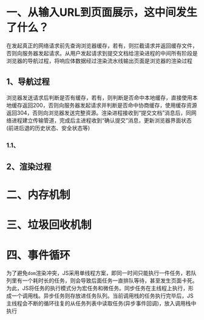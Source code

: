 # 一、从输入URL到页面展示，这中间发生了什么？
在发起真正的⽹络请求前先查询浏览器缓存，若有，则拦截请求并返回缓存文件，否则向服务器发起请求。从用户发起请求到提交文档给渲染进程的中间所有阶段是浏览器的导航过程，将响应体数据经过渲染流水线输出页面是浏览器的渲染过程
## 1、导航过程
浏览器发送请求后判断是否有缓存，若有，则判断是否命中本地缓存，直接使用本地缓存返回200，否则向服务器发起请求并判断是否命中协商缓存，使用缓存资源返回304，否则向浏览器发送完整资源。渲染进程接收到“提交文档”消息后，同网络进程建立传输管道，完成后主进程收到“确认提交”消息，更新浏览器界面状态(前进后退的历史状态、安全状态等)

### 1.1、

## 2、渲染过程
# 二、内存机制

# 三、垃圾回收机制

# 四、事件循环
为了避免`dom`渲染冲突，JS采用单线程方案，即同一时间只能执行一件任务，若队列里有一个耗时长的任务，则会导致后面任务一直排队等待，甚至发生页面卡死。为此，JS将任务的执行模式分为宏任务和微任务。同步任务在主线程上执行，形成一个调用栈。异步任务则存放进任务队列。当前调用栈的任务执行完毕后，JS主线程会不断的循环往复的从任务列表中读取任务(异步事件回调)，放入调用栈中执行
